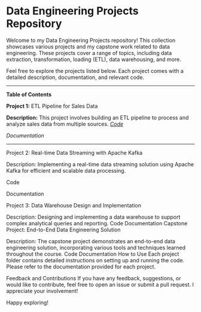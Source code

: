 # Data Engineering Projects Repository
Welcome to my Data Engineering Projects repository! This collection showcases various projects and my capstone work related to data engineering. These projects cover a range of topics, including data extraction, transformation, loading (ETL), data warehousing, and more.

Feel free to explore the projects listed below. Each project comes with a detailed description, documentation, and relevant code.
___________________________________________________________________________________________________________________________
**Table of Contents**

**Project 1:** ETL Pipeline for Sales Data

**Description:** This project involves building an ETL pipeline to process and analyze sales data from multiple sources.
_[Code](https://github.com/Crocsover/Data-Engineer/blob/main/DATA%20PREPROCESSING/PREPROCESS_PROJECT_ACTIVITY/data%20preprocessing.ipynb)_

_Documentation_
____________________________________________________________________________________________________________________________
Project 2: Real-time Data Streaming with Apache Kafka

Description: Implementing a real-time data streaming solution using Apache Kafka for efficient and scalable data processing.

Code

Documentation

Project 3: Data Warehouse Design and Implementation

Description: Designing and implementing a data warehouse to support complex analytical queries and reporting.
Code
Documentation
Capstone Project: End-to-End Data Engineering Solution

Description: The capstone project demonstrates an end-to-end data engineering solution, incorporating various tools and techniques learned throughout the course.
Code
Documentation
How to Use
Each project folder contains detailed instructions on setting up and running the code. Please refer to the documentation provided for each project.

Feedback and Contributions
If you have any feedback, suggestions, or would like to contribute, feel free to open an issue or submit a pull request. I appreciate your involvement!

Happy exploring!
